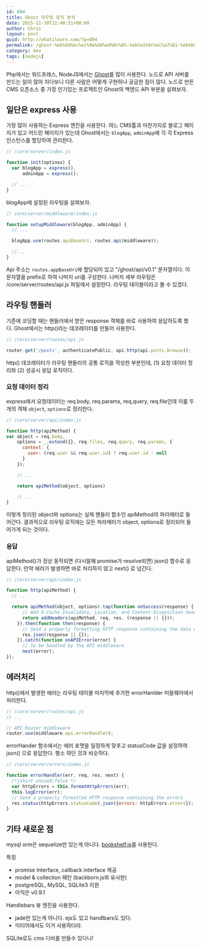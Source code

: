 ```yaml
---
id: 894
title: Ghost 라우팅 로직 분석
date: 2015-11-30T22:40:51+00:00
author: Chris
layout: post
guid: http://whatilearn.com/?p=894
permalink: /ghost-%eb%9d%bc%ec%9a%b0%ed%8c%85-%eb%a1%9c%ec%a7%81-%eb%b6%84%ec%84%9d/
category: dev
tags: [nodejs]
---
```

Php에서는 워드프레스, NodeJS에서는 [Ghost](https://github.com/TryGhost/Ghost)를 많이 사용한다. 노드로 API 서버를 만드는 일이 많아 지다보니 다른 사람은 어떻게 구현하나 궁금한 점이 많다. 노드로 만든 CMS 오픈소스 중 가장 인기있는 프로젝트인 Ghost의 백엔드 API 부분을 살펴보자.

## 일단은 express 사용

가장 많이 사용하는 Express 엔진을 사용한다. 여느 CMS툴과 마찬가지로 블로그 페이지가 있고 어드민 페이지가 있는데 Ghost에서는
`blogApp`, `adminApp`에 각 각 Express 인스턴스를 할당하여 관리한다.

```javascript
// /core/server/index.js

function init(optinos) {
  var blogApp = express(),
      adminApp = express();

  // ...
}
```

blogApp에 설정된 라우팅을 살펴보자.

```javascript
// core/server/middleware/index.js

function setupMiddleware(blogApp, adminApp) {
  // ...

  blogApp.use(routes.apiBaseUri, routes.api(middleware));

  //...
}
```

Api 주소는 `routes.appBaseUri`에 할당되어 있고 "/ghost/api/v0.1" 문자열이다. 이 문자열을 prefix로 하여 나머지 uri를 구성한다. 나머지 세부 라우팅은 /core/server/routes/api.js 파일에서 설정한다. 라우팅 테이블이라고 볼 수 있겠다.

## 라우팅 핸들러

기존에 코딩할 때는 핸들러에서 받은 response 객체를 바로 사용하여 응답하도록 했다. Ghost에서는 http()라는 데코레이터를 만들어 사용한다.

```javascript
// /core/server/routes/api.js

router.get('/posts', authenticatePublic, api.http(api.posts.browse));
```

http() 데코레이터가 라우팅 핸들러의 공통 로직을 작성한 부분인데, (1) 요청 데이터 정리와 (2) 성공시 응답 로직이다.

### 요청 데이터 정리

express에서 요청데이터는 req.body, req.params, req,query, req.file인데 이를 두개의 객체 `object`, `options`로 정리한다.

```javascript
// /core/server/api/index.js

function http(apiMethod) {
var object = req.body,
    options = _.extend({}, req.files, req.query, req.params, {
      context: {
        user: (req.user && req.user.id) ? req.user.id : null
      }
    });

    // ...

    return apiMethod(object, options)

    // ...
}
```

이렇게 정리된 object와 options는 실제 핸들러 함수인 apiMethod의 파라메터로 들어간다. 결과적으로 라우팅 로직에는 모든 파라매터가 object, options로 정리되어 들어가게 되는 것이다.


### 응답

apiMethod()가 정상 동작되면 (다시말해 promise가 resolve되면) json() 함수로 응답한다. 만약 에러가 발생하면 바로 처리하지 않고 next() 로 넘긴다.

```javascript
// /core/server/api/index.js

function http(apiMethod) {
  // ...

  return apiMethod(object, options).tap(function onSuccess(response) {
      // Add X-Cache-Invalidate, Location, and Content-Disposition headers
      return addHeaders(apiMethod, req, res, (response || {}));
    }).then(function then(response) {
      // Send a properly formatting HTTP response containing the data with correct headers
      res.json(response || {});
    }).catch(function onAPIError(error) {
      // To be handled by the API middleware
      next(error);
});
```

## 에러처리

http()에서 발생한 에러는 라우팅 테이블 마지막에 추가한 errorHanlder 미들웨어에서 처리한다.

```javascript
// /core/server/routes/api.js
// ...

// API Router middleware
router.use(middleware.api.errorHandler);
```

errorHander 함수에서는 에러 포맷을 일정하게 맞추고 statusCode 값을 설정하여 json() 으로 응답한다. 평소 하던 것과 비슷하다.

```javascript
// /core/server/errors/index.js

function errorHandler(err, req, res, next) {
  /*jshint unused:false */
  var httpErrors = this.formatHttpErrors(err);
  this.logError(err);
  // Send a properly formatted HTTP response containing the errors
  res.status(httpErrors.statusCode).json({errors: httpErrors.errors});
}
```

## 기타 새로운 점

mysql orm은 sequelize만 있는게 아니다. [bookshelf.js](http://bookshelfjs.org/)를 사용한다.

특징

* promise interface, callback interface 제공
* model & collection 패턴 (backborn.js와 유사한)
* postgreSQL, MySQL, SQLite3 지원
* 아직은 v0.9.1

Handlebars 뷰 엔진을 사용한다.

* jade만 있는게 아니다. ejs도 있고 handlbars도 있다.
* 미티어에서도 이거 사용하더라.

SQLite로도 cms 디비를 만들수 있다니!

